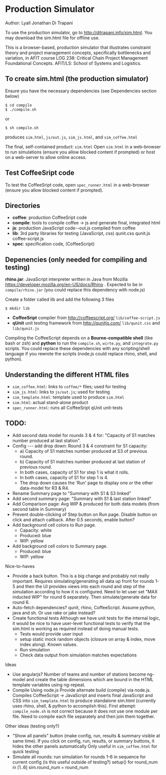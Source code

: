 Production Simulator
========================================================================

Author: Lyall Jonathan Di Trapani

To use the production simulator, go to http://ditrapani.info/sim.html.
You may download the sim.html file for offline use.

This is a browser-based, production simulator that illustrates
constraint theory and project management concepts, specifically
bottlenecks and variation, in AFIT course LOG 238:  Critical Chain
Project Management Foundational Concepts.
AFIT/LS:  School of Systems and Logistics.


To create sim.html (the production simulator)
------------------------------------------------------------------------
Ensure you have the necessary dependencies
(see Dependencies section below)

    $ cd compile
    $ ./compile.sh

or

    $ sh compile.sh

produces `sim.html`, `js/out.js`, `sim_js.html`, and `sim_coffee.html`

The final, self-contained product:  `sim.html`
Open `sim.html` in a web-browser to run simulations (ensure you allow
blocked content if prompted) or host on a web-server to allow online
access.


Test CoffeeSript code
------------------------------------------------------------------------
To test the CoffeeSript code, open `spec_runner.html` in a web-browser
(ensure you allow blocked content if prompted).


Directories
------------------------------------------------------------------------
- **coffee**:   production CoffeeSript code
- **compile**:  tools to compile coffee -> js and
                generate final, integrated html
- **js**:       production JavaScript code--out.js compiled from coffee
- **lib**:      3rd party libraries for testing (JavaScript, css)
                qunit.css qunit.js coffee-script.js
- **spec**:     specification code, (CoffeeScript)


Depenencies (only needed for compiling and testing)
------------------------------------------------------------------------
**rhino.jar**: JavaScript interpreter written in Java from Mozilla
https://developer.mozilla.org/en-US/docs/Rhino .
Expected to be in
`compile/rhino.jar`
(you could replace this dependency with node.js)


Create a folder called lib and add the following 3 files

    $ mkdir lib

- **CoffeeSript** compiler from http://coffeescript.org/
  `lib/coffee-script.js`
- **qUnit** unit testing framework from http://qunitjs.com/
  `lib/qunit.css` and `lib/qunit.js`

Compiling the CoffeeScript depends on a **Bourne-compatible shell**
(like bash or zsh) and **python** to run the `compile.sh`, `wirte.py`,
and `integrate.py` scripts.  You could replace these dependencies with
any scripting/shell language if you rewrote the scripts (node.js could
replace rhino, shell, and python).


Understanding the different HTML files
------------------------------------------------------------------------
- `sim_coffee.html`:     links to `coffee/*` files; used for testing
- `sim_js.html`:         links to `js/out.js`; used for testing
- `sim_template.html`:   template used to produce `sim.html`
- `sim.html`:            actual stand-alone product
- `spec_runner.html`:    runs all CoffeeSript qUnit unit-tests


TODO:
------------------------------------------------------------------------
- Add second data model for rounds 3 & 4 for:
  "Capacity of S1 matches number produced at last station".
- Config --- add drop down:
  Round 3 & 4 constraint for S1 capacity:
    - a) Capacity of S1 matches number produced at S3 of previous round.
    - b) Capacity of S1 matches number produced at last station of
      previous round.
    - In both cases, capacity of S1 for step 1 is what it rolls.
    - In both cases, capacity of S1 for step 1 is 4.
    - The drop down causes the 'Run' page to display one or the other
      data-model for R3 & R4.
- Rename Summary page to "Summary with S1 & S3 linked"
- Add second summary page:  "Summary with S1 & last station linked"
- Add Comparison page:  Avg WIP & produced for both data models
  (from second table in Summary)
- Prevent double-clicking of Step button on Run page.
  Disable button on click and attach callback.  After 0.5 seconds,
  enable button?
- Add background cell colors to Run page.
    - Capacity: white
    - Produced: blue
    - WIP: yellow
- Add background cell colors to Summary page.
    - Produced: blue
    - WIP: yellow

Nice-to-haves
- Provide a back button.  This is a big change and probably not really
  important.  Requires simulating/generating all data up front for
  rounds 1-5 and then the UI provides views into each round and step of
  the simulation according to how it is configured.  Need to let user
  set "MAX inducted WIP" for round 6 separately.  Then simulate/generate
  data for round 6.
- Auto-fetch dependencies?  qunit, rhino, CoffeeScript.
  Assume python, java and sh.  Or use rake or jake instead?
- Create functional tests
    Although we have unit tests for the internal logic,
    it would be nice to have user-level functional tests to verify that
    the sim.html is working as required instead of doing manual tests.
    - Tests would provide user input
    - setup static mock random objects
      (closure on array & index, move index along).  Known values.
    - Run simulation
    - Check data output from simulation matches expectations

Ideas
- Use angularjs?  Number of teams and number of stations become ng-model
  and create the table dimensions which are bound in the HTML template
  variables using ng-repeat.
- Compile Using node.js
  Provide alternate build (compile) via node.js.
  Compiles CoffeeScript -> JavaScript and inserts final JavaScript and
  CSS into `sim_template.html` to produce standalone sim.html
  (currently uses rhino, shell, & python to accomplish this).
  First attempt: `compile_node.sh` is not correct because it does not
  use one module per file.
  Need to compile each file separately and then join them together.

Other ideas (testing only?)
- "Show all panels" button (make config, run, results & summary visible
  at same time).  If you click on config, run, results, or summary
  buttons, it hides the other panels automatically
  Only useful in `sim_coffee.html` for quick testing
- Simulate all rounds:  run simulation for rounds 1-6 in sequence for
  current config (is this useful outside of testing?)
    setup()
    for round_num in [1..6]
        sim.round_num = round_num

